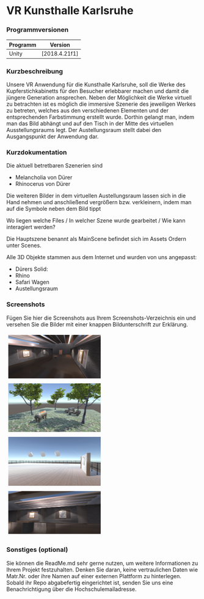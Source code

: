 # VR Kunsthalle Karlsruhe

### Programmversionen

| Programm       | Version       |
|----------------|---------------|
| Unity          | [2018.4.21f1] |


### Kurzbeschreibung

Unsere VR Anwendung für die Kunsthalle Karlsruhe, soll die Werke des Kupferstichkabinetts für den Besucher erlebbarer machen und damit die jüngere Generation ansprechen.
Neben der Möglichkeit die Werke virtuell zu betrachten ist es möglich die immersive Szenerie des jeweiligen Werkes zu betreten, welches aus den verschiedenen Elementen und der entsprechenden Farbstimmung erstellt wurde. Dorthin gelangt man, indem man das Bild abhängt und auf den Tisch in der Mitte des virtuellen Ausstellungsraums legt. Der Austellungsraum stellt dabei den Ausgangspunkt der Anwendung dar.


### Kurzdokumentation

Die aktuell betretbaren Szenerien sind
- Melancholia von Dürer
- Rhinocerus von Dürer

Die weiteren Bilder in dem virtuellen Austellungsraum lassen sich in die Hand nehmen und anschließend vergrößern bzw. verkleinern, indem man auf die Symbole neben dem Bild tippt

Wo liegen welche Files /  In welcher Szene wurde gearbeitet / Wie kann interagiert werden?

Die Hauptszene benannt als MainScene befindet sich im Assets Ordern unter Scenes.

Alle 3D Objekte stammen aus dem Internet und wurden von uns angepasst:
- Dürers Solid:
- Rhino
- Safari Wagen
- Austellungsraum

### Screenshots

Fügen Sie hier die Screenshots aus Ihrem Screenshots-Verzeichnis ein und versehen Sie die Bilder mit einer knappen Bildunterschrift zur Erklärung.

<div>
  <img src="/Screenshots/MainRoom.jpg?raw=true" width="48%" style="display:inline; margin:1%">
  <img src="/Screenshots/RhinoScene.jpg?raw=true" width="48%" style="display:inline; margin:1%">
  <img src="/Screenshots/MelancholiaScene.jpg?raw=true" width="48%" style="display:inline; margin:1%">
  <img src="/Screenshots/PaintingsAndTeleporter.jpg?raw=true" width="48%" style="display:inline; margin:1%">
</div>

### Sonstiges (optional)

Sie können die ReadMe.md sehr gerne nutzen, um weitere Informationen zu Ihrem Projekt festzuhalten.
Denken Sie daran, keine vertraulichen Daten wie Matr.Nr. oder ihre Namen auf einer externen Plattform zu hinterlegen. Sobald ihr Repo abgabefertig eingerichtet ist,
senden Sie uns eine Benachrichtigung über die Hochschulemailadresse. 
